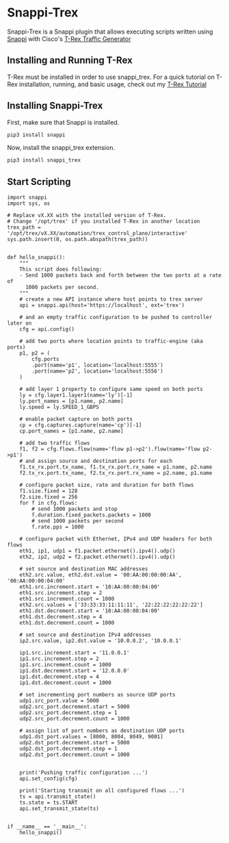 # Snappi-Trex
Snappi-Trex is a Snappi plugin that allows executing scripts written using 
[Snappi](https://github.com/open-traffic-generator/snappi) with Cisco's [T-Rex Traffic Generator](https://trex-tgn.cisco.com)

## Installing and Running T-Rex
T-Rex must be installed in order to use snappi_trex. For a quick tutorial on T-Rex installation, running, and basic usage, check out my [T-Rex Tutorial](https://github.com/open-traffic-generator/snappi-trex/docs/t-rex-tutorial.md)

## Installing Snappi-Trex
First, make sure that Snappi is installed.
```sh
pip3 install snappi
```
Now, install the snappi_trex extension.
```sh
pip3 install snappi_trex
```

## Start Scripting
```
import snappi
import sys, os

# Replace vX.XX with the installed version of T-Rex. 
# Change '/opt/trex' if you installed T-Rex in another location
trex_path = '/opt/trex/vX.XX/automation/trex_control_plane/interactive'
sys.path.insert(0, os.path.abspath(trex_path))


def hello_snappi():
    """
    This script does following:
    - Send 1000 packets back and forth between the two ports at a rate of
      1000 packets per second.
    """
    # create a new API instance where host points to trex server
    api = snappi.api(host='https://localhost', ext='trex')
    
    # and an empty traffic configuration to be pushed to controller later on
    cfg = api.config()

    # add two ports where location points to traffic-engine (aka ports)
    p1, p2 = (
        cfg.ports
        .port(name='p1', location='localhost:5555')
        .port(name='p2', location='localhost:5556')
    )

    # add layer 1 property to configure same speed on both ports
    ly = cfg.layer1.layer1(name='ly')[-1]
    ly.port_names = [p1.name, p2.name]
    ly.speed = ly.SPEED_1_GBPS

    # enable packet capture on both ports
    cp = cfg.captures.capture(name='cp')[-1]
    cp.port_names = [p1.name, p2.name]

    # add two traffic flows
    f1, f2 = cfg.flows.flow(name='flow p1->p2').flow(name='flow p2->p1')
    # and assign source and destination ports for each
    f1.tx_rx.port.tx_name, f1.tx_rx.port.rx_name = p1.name, p2.name
    f2.tx_rx.port.tx_name, f2.tx_rx.port.rx_name = p2.name, p1.name

    # configure packet size, rate and duration for both flows
    f1.size.fixed = 128
    f2.size.fixed = 256
    for f in cfg.flows:
        # send 1000 packets and stop
        f.duration.fixed_packets.packets = 1000
        # send 1000 packets per second
        f.rate.pps = 1000

    # configure packet with Ethernet, IPv4 and UDP headers for both flows
    eth1, ip1, udp1 = f1.packet.ethernet().ipv4().udp()
    eth2, ip2, udp2 = f2.packet.ethernet().ipv4().udp()

    # set source and destination MAC addresses
    eth2.src.value, eth2.dst.value = '00:AA:00:00:00:AA', '00:AA:00:00:04:00'
    eth1.src.increment.start = '10:AA:00:00:04:00'
    eth1.src.increment.step = 2
    eth1.src.increment.count = 1000
    eth2.src.values = ['33:33:33:11:11:11', '22:22:22:22:22:22']
    eth1.dst.decrement.start = '10:AA:00:00:04:00'
    eth1.dst.decrement.step = 4
    eth1.dst.decrement.count = 1000

    # set source and destination IPv4 addresses
    ip2.src.value, ip2.dst.value = '10.0.0.2', '10.0.0.1'

    ip1.src.increment.start = '11.0.0.1'
    ip1.src.increment.step = 2
    ip1.src.increment.count = 1000
    ip1.dst.decrement.start = '12.0.0.0'
    ip1.dst.decrement.step = 4
    ip1.dst.decrement.count = 1000

    # set incrementing port numbers as source UDP ports
    udp1.src_port.value = 5000
    udp2.src_port.decrement.start = 5000
    udp2.src_port.decrement.step = 1
    udp2.src_port.decrement.count = 1000

    # assign list of port numbers as destination UDP ports
    udp1.dst_port.values = [8000, 8004, 8049, 9001]
    udp2.dst_port.decrement.start = 5000
    udp2.dst_port.decrement.step = 1
    udp2.dst_port.decrement.count = 1000


    print('Pushing traffic configuration ...')
    api.set_config(cfg)

    print('Starting transmit on all configured flows ...')
    ts = api.transmit_state()
    ts.state = ts.START
    api.set_transmit_state(ts)


if __name__ == '__main__':
    hello_snappi()

```